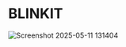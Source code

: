 # BLINKIT
![Screenshot 2025-05-11 131404](https://github.com/user-attachments/assets/0acad877-4d8e-49cd-b62a-1b2d709a4cb5)
